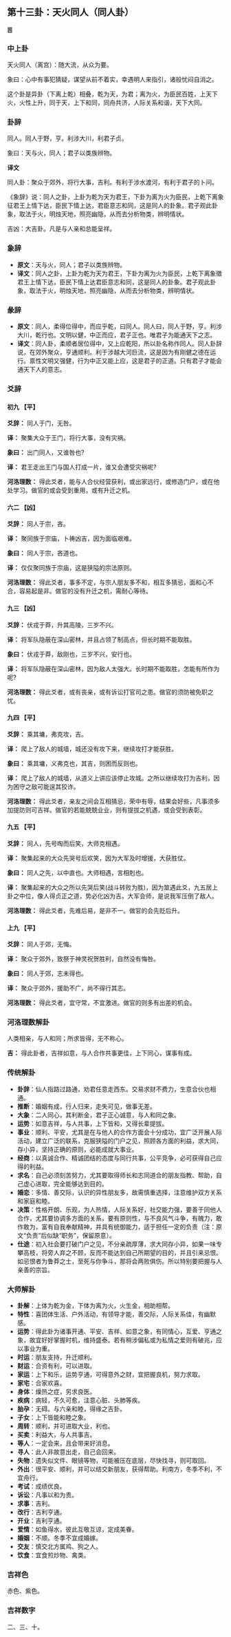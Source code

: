 ## 第十三卦：天火同人（同人卦）

<div class="hexagrams">䷌</div>

### 中上卦

天火同人（离宫）：随大流，从众为要。

象曰：心中有事犯猜疑，谋望从前不着实，幸遇明人来指引，诸般忧闷自消之。

这个卦是异卦（下离上乾）相叠，乾为天，为君；离为火，为臣民百姓，上天下火，火性上升，同于天，上下和同，同舟共济，人际关系和谐，天下大同。

### 卦辞

同人。同人于野，亨。利涉大川，利君子贞。

象曰：天与火，同人；君子以类族辨物。

**译文**

同人卦：聚众于郊外，将行大事，吉利。有利于涉水渡河，有利于君子的卜问。

《象辞》说：同人之卦，上卦为乾为天为君王，下卦为离为火为臣民，上乾下离象征君王上情下达，臣民下情上达，君臣意志和同，这是同人的卦象。君子观此卦象，取法于火，明烛天地，照亮幽隐，从而去分析物类，辨明情状。

吉凶：大吉卦。凡是与人亲和总能呈祥。

### 象辞

- **原文**：天与火，同人；君子以类族辨物。
- **译文**：同人之卦，上卦为乾为天为君王，下卦为离为火为臣民，上乾下离象徵君王上情下达，臣民下情上达君臣意志和同，这是同人的卦象。君子观此卦象，取法于火，明烛天地，照亮幽隐，从而去分析物类，辨明情状。

### 彖辞

- **原文**：同人，柔得位得中，而应乎乾，曰同人。同人曰，同人于野，亨。利涉大川，乾行也。文明以健，中正而应，君子正也。唯君子为能通天下之志。
- **译文**：同人卦，柔顺者居位得中，又上应乾阳，所以卦名称作同人。同人卦辞说，在郊外聚众，亨通顺利。利于涉越大河巨流，这是因为有刚健之德在运行。禀性文明又强健，行为中正又能上应，这是君子的正道。只有君子才能会通天下人的意志。

### 爻辞

#### 初九 【平】

**爻辞：** 同人于门，无咎。

**译：** 聚集大众于王门，将行大事，没有灾祸。

**象曰：** 出门同人，又谁咎也?

**译：** 君王走出王门与国人打成一片，谁又会遭受灾祸呢?

**河洛理数：** 得此爻者，能与人合伙经营获利，或出家远行，或修造门户，或在他处学习。做官的或会受到重用，或有升迁之机。

#### 六二 【凶】

**爻辞：** 同人于宗，吝。

**译：** 聚同族于宗庙，卜祷凶吉，因为面临艰难。

**象曰：** 同人于宗，吝道也。

**译：** 仅仅聚同族于宗庙，这是狭隘的宗法原则。

**河洛理数：** 得此爻者，事多不定，与宗人朋友多不和，相互多猜忌，面和心不合，容易起是非。做官的没有升迁之机，需耐心等待。

#### 九三 【凶】

**爻辞：** 伏戎于莽，升其高陵，三岁不兴。

**译：** 将军队隐蔽在深山密林，并且占领了制高点，但长时期不能取胜。

**象曰：** 伏戎于莽，敌刚也，三岁不兴，安行也。

**译：** 将军队隐蔽在深山密林，因为敌人太强大。长时期不能取胜，怎能有所作为呢?

**河洛理数：** 得此爻者，或有丧亲，或有诉讼打官司之患。做官的须防被免职之忧。

#### 九四 【平】

**爻辞：** 乘其墉，弗克攻，吉。

**译：** 爬上了敌人的城墙，城还没有攻下来，继续攻打才能获胜。

**象曰：** 乘其墉，义弗克也，其吉，则困而反则也。

**译：** 爬上了敌人的城墙，从道义上讲应该停止攻城。之所以继续攻打为吉利，因为困守之敌可能逞其狡诈。

**河洛理数：** 得此爻者，亲友之间会互相猜忌，荣中有辱，结果会好些，凡事须多加提防则可吉祥。做官的若能兢兢业业，则有提拔之机遇，或会受到表彰。

#### 九五 【平】

**爻辞：** 同人，先号啕而后笑，大师克相遇。

**译：** 聚集起来的大众先哭号后欢笑，因为大军及时增援，大获胜仗。

**象曰：** 同人之先，以中直也。大师相遇，言相剋也。

**译：** 聚集起来的大众之所以先哭后笑(战斗转败为胜)，因为筮遇此爻，九五居上卦之中位，像人得贞正之道，势必化凶为吉。大军会师，是说我军压倒了敌人。

**河洛理数：** 得此爻者，先难后易，是非不一。做官的会先贬后升。

#### 上九 【平】

**爻辞：** 同人于郊，无悔。

**译：** 聚众于郊外，致祭于神灵祝贺胜利，自然没有悔咎。

**象曰：** 同人于郊，志未得也。

**译：** 聚众于郊外，援助不广，尚不得行其志。

**河洛理数：** 得此爻者，宜守常，不宜激进。做官的则多有出差的机会。

### 河洛理数解卦

人类相亲，与人和同；所求皆得，无不称心。

**吉：** 得此卦者，吉祥如意，与人合作共事更佳，上下同心，谋事有成。

### 传统解卦

- **卦辞**：仙人指路过路通，劝君任意走西东。交易求财不费力，生意合伙也相通。
- **推断**：婚姻有成，行人归来，走失可见，做事无差。
- **大象**：二人同心，其利断金，君子正心诚意，与人和同之象。
- **运势**：如意吉祥，与人共事，上下皆和，又得长辈提拔。
- **事业**：顺利、平安，尤其是在与他人的合作方面会十分成功，宜广泛开展人际活动，建立广泛的联系，克服狭隘的门户之见，照顾各方面的利益，求大同，存小异，坚持正确的原则，必能成就大事业。
- **经商**：以真诚合作、精诚团结的态度与同行共事，公平竞争，必可获得自己应得的利益。
- **求名**：自己必须刻苦努力，尤其要取得师长和志同道合的朋友指教、帮助，自己虚心进取，完全能够达到目的。
- **婚恋**：多情、善交际，认识的异性朋友多，故需慎重选择，注意维护双方关系和家庭和睦。
- **决策**：性格开朗、乐观，为人热情，人际关系好，社交能力强，要善于同他人合作，尤其要协调多方面的关系，要有原则性，与不良风气斗争，有魄力，敢作敢为，富有自我奉献精神，并具有统御能力，适于担任一定的负责（注：原文“负责”后似缺“职务”，保留原意）。
- **仕途**：初入社会要打破门户之见，不分亲疏厚薄，求大同存小异，如果一味专攀高枝，将旁人弃之不顾，反而不能达到自己所期望的目的，并且引来忌恨。如忌恨者为鲁莽之士，至死与你争斗，那将会两败俱伤。所以特别要把握与人亲善的宗旨。

### 大师解卦

- **卦解**：上体为乾为金，下体为离为火，火生金，相助相帮。
- **特性**：喜团体生活、户外活动，有领导才能，善交际，人际关系佳，有幽默感。
- **运势**：得此卦为诸事开通、平安、吉祥、如意之象，有同情心，互爱、亨通之象，故宜好好掌握时机，维持盛泰。若有稍涉偏私或为私情之爱则有破兆，应以事业为重。
- **时运**：朋友支持，升迁顺利。
- **财运**：合资有利，可以进取。
- **家运**：上下和乐，运势亨通，可得意外之财，宜把握良机，努力求取。
- **家宅**：合家欢喜。
- **身体**：燥热之症，另求良医。
- **疾病**：病轻，不久可愈，注意心脏、头肺等疾。
- **胎孕**：无碍。与六亲和睦，得缘之吉卦。
- **子女**：上下皆能和睦之象。
- **周转**：顺利，并可进取大业，利也。
- **买卖**：利益大，与人共事吉。
- **等人**：一定会来，且会带来好消息。
- **寻人**：此人非故意出走，自己会回来。
- **失物**：遗失似文件、眼镜等物，可能被压在底层，尽快找寻，则可取回。
- **外出**：很平安、顺利，并可以结交新朋友，获得帮助。利南方，冬季不利，不宜舟行。
- **考试**：成绩优良。
- **诉讼**：凡事以和为贵。
- **求事**：吉利。
- **改行**：吉利亨通。
- **开业**：吉利亨通。
- **爱情**：如鱼得水，彼此互敬互谅，定成美眷。
- **婚姻**：不顺。冬季不宜成婚嫁。
- **交友**：慎交北方属鸡、狗之人。
- **饮食**：宜食煎炒物、禽类。

### 吉祥色

赤色、紫色。

### 吉祥数字

二、三、十。


